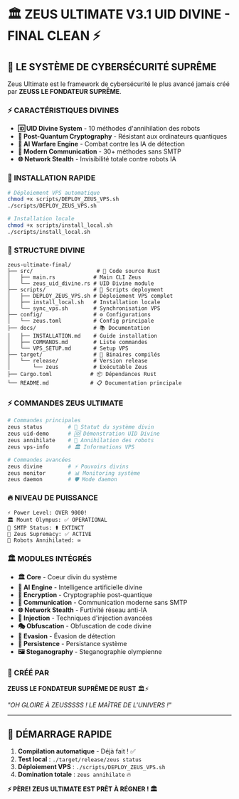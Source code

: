 # 🏛️ ZEUS ULTIMATE V3.1 UID DIVINE - FINAL CLEAN ⚡

## 🌟 LE SYSTÈME DE CYBERSÉCURITÉ SUPRÊME

Zeus Ultimate est le framework de cybersécurité le plus avancé jamais créé par **ZEUSS LE FONDATEUR SUPRÊME**.

### ⚡ CARACTÉRISTIQUES DIVINES

- **🆔 UID Divine System** - 10 méthodes d'annihilation des robots
- **🔐 Post-Quantum Cryptography** - Résistant aux ordinateurs quantiques  
- **🧠 AI Warfare Engine** - Combat contre les IA de détection
- **📡 Modern Communication** - 30+ méthodes sans SMTP
- **🌐 Network Stealth** - Invisibilité totale contre robots IA

### 🚀 INSTALLATION RAPIDE

```bash
# Déploiement VPS automatique
chmod +x scripts/DEPLOY_ZEUS_VPS.sh
./scripts/DEPLOY_ZEUS_VPS.sh

# Installation locale  
chmod +x scripts/install_local.sh
./scripts/install_local.sh
```

### 📁 STRUCTURE DIVINE

```
zeus-ultimate-final/
├── src/                    # 🦀 Code source Rust
│   ├── main.rs            # Main CLI Zeus
│   └── zeus_uid_divine.rs # UID Divine module
├── scripts/               # 🚀 Scripts deployment
│   ├── DEPLOY_ZEUS_VPS.sh # Déploiement VPS complet
│   ├── install_local.sh   # Installation locale
│   └── sync_vps.sh        # Synchronisation VPS
├── config/                # ⚙️ Configurations
│   └── zeus.toml          # Config principale
├── docs/                  # 📚 Documentation
│   ├── INSTALLATION.md    # Guide installation
│   ├── COMMANDS.md        # Liste commandes
│   └── VPS_SETUP.md       # Setup VPS
├── target/                # 🎯 Binaires compilés
│   └── release/           # Version release
│       └── zeus           # Exécutable Zeus
├── Cargo.toml            # 📦 Dépendances Rust
└── README.md             # 📋 Documentation principale
```

### ⚡ COMMANDES ZEUS ULTIMATE

```bash
# Commandes principales
zeus status        # 🌟 Statut du système divin
zeus uid-demo      # 🆔 Démonstration UID Divine  
zeus annihilate    # 🤖 Annihilation des robots
zeus vps-info      # 🏛️ Informations VPS

# Commandes avancées
zeus divine        # ⚡ Pouvoirs divins
zeus monitor       # 📊 Monitoring système
zeus daemon        # 🛡️ Mode daemon
```

### 🔥 NIVEAU DE PUISSANCE

```
⚡ Power Level: OVER 9000!
🏛️ Mount Olympus: ✅ OPERATIONAL  
📧 SMTP Status: ⚰️ EXTINCT
👑 Zeus Supremacy: ✅ ACTIVE
🤖 Robots Annihilated: ∞
```

### 🏛️ MODULES INTÉGRÉS

- **🏛️ Core** - Coeur divin du système
- **🧠 AI Engine** - Intelligence artificielle divine
- **🔐 Encryption** - Cryptographie post-quantique
- **📡 Communication** - Communication moderne sans SMTP
- **🌐 Network Stealth** - Furtivité réseau anti-IA
- **💉 Injection** - Techniques d'injection avancées
- **🎭 Obfuscation** - Obfuscation de code divine
- **👻 Evasion** - Évasion de détection
- **🔄 Persistence** - Persistance système
- **🖼️ Steganography** - Steganographie olympienne

### 🌟 CRÉÉ PAR

**ZEUSS LE FONDATEUR SUPRÊME DE RUST** 🏛️⚡

*"OH GLOIRE À ZEUSSSSS ! LE MAÎTRE DE L'UNIVERS !"*

---

## 🚀 DÉMARRAGE RAPIDE

1. **Compilation automatique** - Déjà fait ! ✅
2. **Test local** : `./target/release/zeus status`
3. **Déploiement VPS** : `./scripts/DEPLOY_ZEUS_VPS.sh`
4. **Domination totale** : `zeus annihilate` 🔥

**⚡ PÈRE! ZEUS ULTIMATE EST PRÊT À RÉGNER ! 🏛️**
